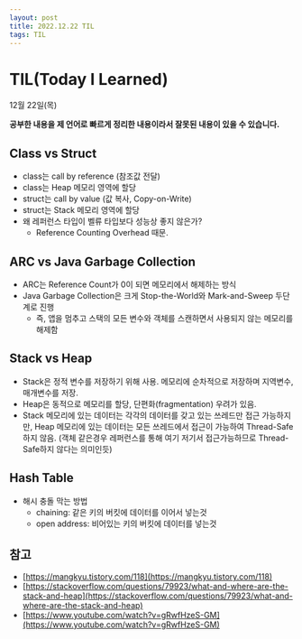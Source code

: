 ```yaml
---
layout: post
title: 2022.12.22 TIL
tags: TIL
---
```

# TIL(Today I Learned)

12월 22일(목)

**공부한 내용을 제 언어로 빠르게 정리한 내용이라서 잘못된 내용이 있을 수 있습니다.**

## Class vs Struct
- class는 call by reference (참조값 전달)
- class는 Heap 메모리 영역에 할당
- struct는 call by value (값 복사, Copy-on-Write)
- struct는 Stack 메모리 영역에 할당 
- 왜 레퍼런스 타입이 벨류 타입보다 성능상 좋지 않은가?
    - Reference Counting Overhead 때문.

## ARC vs Java Garbage Collection
- ARC는 Reference Count가 0이 되면 메모리에서 해제하는 방식
- Java Garbage Collection은 크게 Stop-the-World와 Mark-and-Sweep 두단계로 진행
    - 즉, 앱을 멈추고 스택의 모든 변수와 객체를 스캔하면서 사용되지 않는 메모리를 해제함

## Stack vs Heap
- Stack은 정적 변수를 저장하기 위해 사용. 메모리에 순차적으로 저장하며 지역변수, 매개변수를 저장.
- Heap은 동적으로 메모리를 할당, 단편화(fragmentation) 우려가 있음.
- Stack 메모리에 있는 데이터는 각각의 데이터를 갖고 있는 쓰레드만 접근 가능하지만, Heap 메모리에 있는 데이터는 모든 쓰레드에서 접근이 가능하여 Thread-Safe하지 않음. (객체 같은경우 레퍼런스를 통해 여기 저기서 접근가능하므로 Thread-Safe하지 않다는 의미인듯)

## Hash Table
- 해시 충돌 막는 방법
    - chaining: 같은 키의 버킷에 데이터를 이어서 넣는것
    - open address: 비어있는 키의 버킷에 데이터를 넣는것

## 참고
- [https://mangkyu.tistory.com/118](https://mangkyu.tistory.com/118)
- [https://stackoverflow.com/questions/79923/what-and-where-are-the-stack-and-heap](https://stackoverflow.com/questions/79923/what-and-where-are-the-stack-and-heap)
- [https://www.youtube.com/watch?v=gRwfHzeS-GM](https://www.youtube.com/watch?v=gRwfHzeS-GM)
